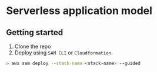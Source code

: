 # Serverless application model

## Getting started
1. Clone the repo
2. Deploy using `SAM CLI` or `Cloudformation`. 
``` bash
> aws sam deploy --stack-name <stack-name> --guided
```